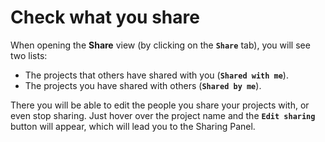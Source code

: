 # Check what you share

When opening the **Share** view (by clicking on the **`Share`** tab), you will see two lists:
- The projects that others have shared with you (**`Shared with me`**).
- The projects you have shared with others (**`Shared by me`**).

There you will be able to edit the people you share your projects with, or even stop sharing. Just hover over the project name and the **`Edit sharing`** button will appear, which will lead you to the Sharing Panel.
